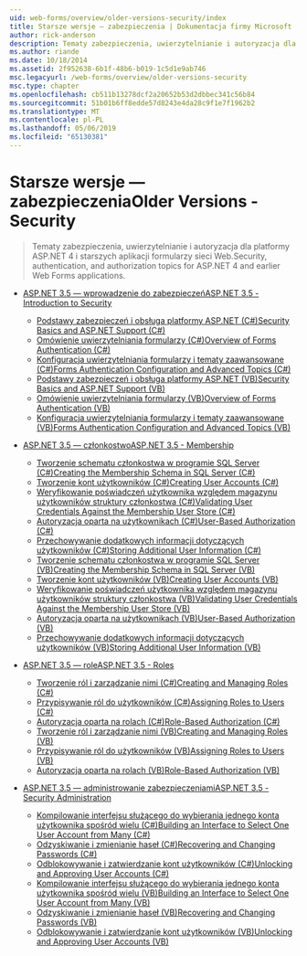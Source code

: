```yaml
---
uid: web-forms/overview/older-versions-security/index
title: Starsze wersje — zabezpieczenia | Dokumentacja firmy Microsoft
author: rick-anderson
description: Tematy zabezpieczenia, uwierzytelnianie i autoryzacja dla platformy ASP.NET 4 i starszych aplikacji formularzy sieci Web.
ms.author: riande
ms.date: 10/18/2014
ms.assetid: 2f952638-6b1f-48b6-b019-1c5d1e9ab746
msc.legacyurl: /web-forms/overview/older-versions-security
msc.type: chapter
ms.openlocfilehash: cb511b13278dcf2a20652b53d2dbbec341c56b84
ms.sourcegitcommit: 51b01b6ff8edde57d8243e4da28c9f1e7f1962b2
ms.translationtype: MT
ms.contentlocale: pl-PL
ms.lasthandoff: 05/06/2019
ms.locfileid: "65130381"
---
```

# <a name="older-versions---security"></a><span data-ttu-id="ec4be-103">Starsze wersje — zabezpieczenia</span><span class="sxs-lookup"><span data-stu-id="ec4be-103">Older Versions - Security</span></span>

> <span data-ttu-id="ec4be-104">Tematy zabezpieczenia, uwierzytelnianie i autoryzacja dla platformy ASP.NET 4 i starszych aplikacji formularzy sieci Web.</span><span class="sxs-lookup"><span data-stu-id="ec4be-104">Security, authentication, and authorization topics for ASP.NET 4 and earlier Web Forms applications.</span></span>

- [<span data-ttu-id="ec4be-105">ASP.NET 3.5 — wprowadzenie do zabezpieczeń</span><span class="sxs-lookup"><span data-stu-id="ec4be-105">ASP.NET 3.5 - Introduction to Security</span></span>](introduction/index.md)

    - [<span data-ttu-id="ec4be-106">Podstawy zabezpieczeń i obsługa platformy ASP.NET (C#)</span><span class="sxs-lookup"><span data-stu-id="ec4be-106">Security Basics and ASP.NET Support (C#)</span></span>](introduction/security-basics-and-asp-net-support-cs.md)
    - [<span data-ttu-id="ec4be-107">Omówienie uwierzytelniania formularzy (C#)</span><span class="sxs-lookup"><span data-stu-id="ec4be-107">Overview of Forms Authentication (C#)</span></span>](introduction/an-overview-of-forms-authentication-cs.md)
    - [<span data-ttu-id="ec4be-108">Konfiguracja uwierzytelniania formularzy i tematy zaawansowane (C#)</span><span class="sxs-lookup"><span data-stu-id="ec4be-108">Forms Authentication Configuration and Advanced Topics (C#)</span></span>](introduction/forms-authentication-configuration-and-advanced-topics-cs.md)
    - [<span data-ttu-id="ec4be-109">Podstawy zabezpieczeń i obsługa platformy ASP.NET (VB)</span><span class="sxs-lookup"><span data-stu-id="ec4be-109">Security Basics and ASP.NET Support (VB)</span></span>](introduction/security-basics-and-asp-net-support-vb.md)
    - [<span data-ttu-id="ec4be-110">Omówienie uwierzytelniania formularzy (VB)</span><span class="sxs-lookup"><span data-stu-id="ec4be-110">Overview of Forms Authentication (VB)</span></span>](introduction/an-overview-of-forms-authentication-vb.md)
    - [<span data-ttu-id="ec4be-111">Konfiguracja uwierzytelniania formularzy i tematy zaawansowane (VB)</span><span class="sxs-lookup"><span data-stu-id="ec4be-111">Forms Authentication Configuration and Advanced Topics (VB)</span></span>](introduction/forms-authentication-configuration-and-advanced-topics-vb.md)
- [<span data-ttu-id="ec4be-112">ASP.NET 3.5 — członkostwo</span><span class="sxs-lookup"><span data-stu-id="ec4be-112">ASP.NET 3.5 - Membership</span></span>](membership/index.md)

    - [<span data-ttu-id="ec4be-113">Tworzenie schematu członkostwa w programie SQL Server (C#)</span><span class="sxs-lookup"><span data-stu-id="ec4be-113">Creating the Membership Schema in SQL Server (C#)</span></span>](membership/creating-the-membership-schema-in-sql-server-cs.md)
    - [<span data-ttu-id="ec4be-114">Tworzenie kont użytkowników (C#)</span><span class="sxs-lookup"><span data-stu-id="ec4be-114">Creating User Accounts (C#)</span></span>](membership/creating-user-accounts-cs.md)
    - [<span data-ttu-id="ec4be-115">Weryfikowanie poświadczeń użytkownika względem magazynu użytkowników struktury członkostwa (C#)</span><span class="sxs-lookup"><span data-stu-id="ec4be-115">Validating User Credentials Against the Membership User Store (C#)</span></span>](membership/validating-user-credentials-against-the-membership-user-store-cs.md)
    - [<span data-ttu-id="ec4be-116">Autoryzacja oparta na użytkownikach (C#)</span><span class="sxs-lookup"><span data-stu-id="ec4be-116">User-Based Authorization (C#)</span></span>](membership/user-based-authorization-cs.md)
    - [<span data-ttu-id="ec4be-117">Przechowywanie dodatkowych informacji dotyczących użytkowników (C#)</span><span class="sxs-lookup"><span data-stu-id="ec4be-117">Storing Additional User Information (C#)</span></span>](membership/storing-additional-user-information-cs.md)
    - [<span data-ttu-id="ec4be-118">Tworzenie schematu członkostwa w programie SQL Server (VB)</span><span class="sxs-lookup"><span data-stu-id="ec4be-118">Creating the Membership Schema in SQL Server (VB)</span></span>](membership/creating-the-membership-schema-in-sql-server-vb.md)
    - [<span data-ttu-id="ec4be-119">Tworzenie kont użytkowników (VB)</span><span class="sxs-lookup"><span data-stu-id="ec4be-119">Creating User Accounts (VB)</span></span>](membership/creating-user-accounts-vb.md)
    - [<span data-ttu-id="ec4be-120">Weryfikowanie poświadczeń użytkownika względem magazynu użytkowników struktury członkostwa (VB)</span><span class="sxs-lookup"><span data-stu-id="ec4be-120">Validating User Credentials Against the Membership User Store (VB)</span></span>](membership/validating-user-credentials-against-the-membership-user-store-vb.md)
    - [<span data-ttu-id="ec4be-121">Autoryzacja oparta na użytkownikach (VB)</span><span class="sxs-lookup"><span data-stu-id="ec4be-121">User-Based Authorization (VB)</span></span>](membership/user-based-authorization-vb.md)
    - [<span data-ttu-id="ec4be-122">Przechowywanie dodatkowych informacji dotyczących użytkowników (VB)</span><span class="sxs-lookup"><span data-stu-id="ec4be-122">Storing Additional User Information (VB)</span></span>](membership/storing-additional-user-information-vb.md)
- [<span data-ttu-id="ec4be-123">ASP.NET 3.5 — role</span><span class="sxs-lookup"><span data-stu-id="ec4be-123">ASP.NET 3.5 - Roles</span></span>](roles/index.md)

    - [<span data-ttu-id="ec4be-124">Tworzenie ról i zarządzanie nimi (C#)</span><span class="sxs-lookup"><span data-stu-id="ec4be-124">Creating and Managing Roles (C#)</span></span>](roles/creating-and-managing-roles-cs.md)
    - [<span data-ttu-id="ec4be-125">Przypisywanie ról do użytkowników (C#)</span><span class="sxs-lookup"><span data-stu-id="ec4be-125">Assigning Roles to Users (C#)</span></span>](roles/assigning-roles-to-users-cs.md)
    - [<span data-ttu-id="ec4be-126">Autoryzacja oparta na rolach (C#)</span><span class="sxs-lookup"><span data-stu-id="ec4be-126">Role-Based Authorization (C#)</span></span>](roles/role-based-authorization-cs.md)
    - [<span data-ttu-id="ec4be-127">Tworzenie ról i zarządzanie nimi (VB)</span><span class="sxs-lookup"><span data-stu-id="ec4be-127">Creating and Managing Roles (VB)</span></span>](roles/creating-and-managing-roles-vb.md)
    - [<span data-ttu-id="ec4be-128">Przypisywanie ról do użytkowników (VB)</span><span class="sxs-lookup"><span data-stu-id="ec4be-128">Assigning Roles to Users (VB)</span></span>](roles/assigning-roles-to-users-vb.md)
    - [<span data-ttu-id="ec4be-129">Autoryzacja oparta na rolach (VB)</span><span class="sxs-lookup"><span data-stu-id="ec4be-129">Role-Based Authorization (VB)</span></span>](roles/role-based-authorization-vb.md)
- [<span data-ttu-id="ec4be-130">ASP.NET 3.5 — administrowanie zabezpieczeniami</span><span class="sxs-lookup"><span data-stu-id="ec4be-130">ASP.NET 3.5 - Security Administration</span></span>](admin/index.md)

    - [<span data-ttu-id="ec4be-131">Kompilowanie interfejsu służącego do wybierania jednego konta użytkownika spośród wielu (C#)</span><span class="sxs-lookup"><span data-stu-id="ec4be-131">Building an Interface to Select One User Account from Many (C#)</span></span>](admin/building-an-interface-to-select-one-user-account-from-many-cs.md)
    - [<span data-ttu-id="ec4be-132">Odzyskiwanie i zmienianie haseł (C#)</span><span class="sxs-lookup"><span data-stu-id="ec4be-132">Recovering and Changing Passwords (C#)</span></span>](admin/recovering-and-changing-passwords-cs.md)
    - [<span data-ttu-id="ec4be-133">Odblokowywanie i zatwierdzanie kont użytkowników (C#)</span><span class="sxs-lookup"><span data-stu-id="ec4be-133">Unlocking and Approving User Accounts (C#)</span></span>](admin/unlocking-and-approving-user-accounts-cs.md)
    - [<span data-ttu-id="ec4be-134">Kompilowanie interfejsu służącego do wybierania jednego konta użytkownika spośród wielu (VB)</span><span class="sxs-lookup"><span data-stu-id="ec4be-134">Building an Interface to Select One User Account from Many (VB)</span></span>](admin/building-an-interface-to-select-one-user-account-from-many-vb.md)
    - [<span data-ttu-id="ec4be-135">Odzyskiwanie i zmienianie haseł (VB)</span><span class="sxs-lookup"><span data-stu-id="ec4be-135">Recovering and Changing Passwords (VB)</span></span>](admin/recovering-and-changing-passwords-vb.md)
    - [<span data-ttu-id="ec4be-136">Odblokowywanie i zatwierdzanie kont użytkowników (VB)</span><span class="sxs-lookup"><span data-stu-id="ec4be-136">Unlocking and Approving User Accounts (VB)</span></span>](admin/unlocking-and-approving-user-accounts-vb.md)
